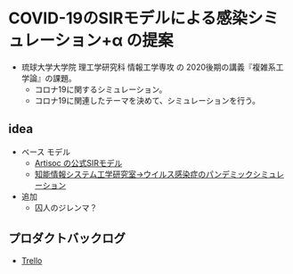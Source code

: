 # COVID-19のSIRモデルによる感染シミュレーション+α の提案
- 琉球大学大学院 理工学研究科 情報工学専攻 の 2020後期の講義『複雑系工学論』の課題。
  - コロナ19に関するシミュレーション。
  - コロナ19に関連したテーマを決めて、シミュレーションを行う。

## idea
- ベース モデル
  - [Artisoc の公式SIRモデル](https://mas.kke.co.jp/model/trend_model/)
  - [知能情報システム工学研究室→ウイルス感染症のパンデミックシミュレーション](http://int-info.com/index.php/pandemic/)
- 追加
  - 囚人のジレンマ？


## プロダクトバックログ
- [Trello](https://trello.com/b/5bQLXGc3/「複雑系工学論」)
